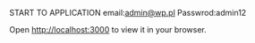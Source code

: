 

START TO APPLICATION 
email:admin@wp.pl
Passwrod:admin12

Open [http://localhost:3000](http://localhost:3000) to view it in your browser.




